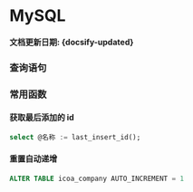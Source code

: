 # MySQL

**文档更新日期: {docsify-updated}**

### 查询语句

### 常用函数

#### 获取最后添加的 id

```sql
select @名称 := last_insert_id();
```





#### 重置自动递增

```sql
ALTER TABLE icoa_company AUTO_INCREMENT = 1
```


